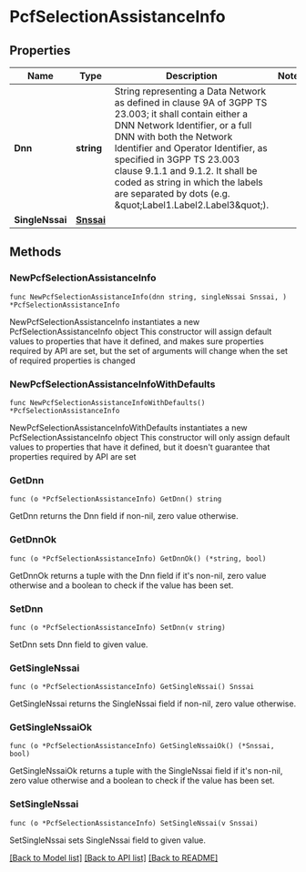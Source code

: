 # PcfSelectionAssistanceInfo

## Properties

Name | Type | Description | Notes
------------ | ------------- | ------------- | -------------
**Dnn** | **string** | String representing a Data Network as defined in clause 9A of 3GPP TS 23.003;  it shall contain either a DNN Network Identifier, or a full DNN with both the Network  Identifier and Operator Identifier, as specified in 3GPP TS 23.003 clause 9.1.1 and 9.1.2. It shall be coded as string in which the labels are separated by dots  (e.g. \&quot;Label1.Label2.Label3\&quot;).  | 
**SingleNssai** | [**Snssai**](Snssai.md) |  | 

## Methods

### NewPcfSelectionAssistanceInfo

`func NewPcfSelectionAssistanceInfo(dnn string, singleNssai Snssai, ) *PcfSelectionAssistanceInfo`

NewPcfSelectionAssistanceInfo instantiates a new PcfSelectionAssistanceInfo object
This constructor will assign default values to properties that have it defined,
and makes sure properties required by API are set, but the set of arguments
will change when the set of required properties is changed

### NewPcfSelectionAssistanceInfoWithDefaults

`func NewPcfSelectionAssistanceInfoWithDefaults() *PcfSelectionAssistanceInfo`

NewPcfSelectionAssistanceInfoWithDefaults instantiates a new PcfSelectionAssistanceInfo object
This constructor will only assign default values to properties that have it defined,
but it doesn't guarantee that properties required by API are set

### GetDnn

`func (o *PcfSelectionAssistanceInfo) GetDnn() string`

GetDnn returns the Dnn field if non-nil, zero value otherwise.

### GetDnnOk

`func (o *PcfSelectionAssistanceInfo) GetDnnOk() (*string, bool)`

GetDnnOk returns a tuple with the Dnn field if it's non-nil, zero value otherwise
and a boolean to check if the value has been set.

### SetDnn

`func (o *PcfSelectionAssistanceInfo) SetDnn(v string)`

SetDnn sets Dnn field to given value.


### GetSingleNssai

`func (o *PcfSelectionAssistanceInfo) GetSingleNssai() Snssai`

GetSingleNssai returns the SingleNssai field if non-nil, zero value otherwise.

### GetSingleNssaiOk

`func (o *PcfSelectionAssistanceInfo) GetSingleNssaiOk() (*Snssai, bool)`

GetSingleNssaiOk returns a tuple with the SingleNssai field if it's non-nil, zero value otherwise
and a boolean to check if the value has been set.

### SetSingleNssai

`func (o *PcfSelectionAssistanceInfo) SetSingleNssai(v Snssai)`

SetSingleNssai sets SingleNssai field to given value.



[[Back to Model list]](../README.md#documentation-for-models) [[Back to API list]](../README.md#documentation-for-api-endpoints) [[Back to README]](../README.md)


